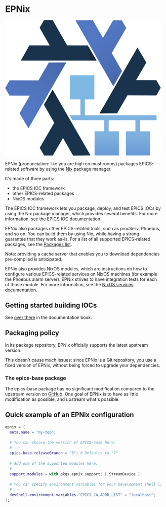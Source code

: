 # EPNix

![](./docs/logo.svg)

EPNix (pronunciation: like you are high on mushrooms) packages EPICS-related software by using the [Nix] package manager.

It's made of three parts:

-   the EPICS IOC framework
-   other EPICS-related packages
-   NixOS modules

The EPICS IOC framework lets you package, deploy, and test EPICS IOCs by using the Nix package manager, which provides several benefits.
For more information, see the [EPICS IOC documentation].

EPNix also packages other EPICS-related tools, such as procServ, Phoebus, and so on.
You can build them by using Nix, while having a strong guarantee that they work as-is.
For a list of all supported EPICS-related packages, see the [Packages list].

Note: providing a cache server that enables you to download dependencies pre-compiled is anticipated.

EPNix also provides NixOS modules, which are instructions on how to configure various EPICS-related services on NixOS machines (for example the Phoebus alarm server).
EPNix strives to have integration tests for each of those module.
For more information, see the [NixOS services documentation].

  [Nix]: https://nixos.org/guides/how-nix-works.html
  [EPICS IOC documentation]: https://epics-extensions.github.io/EPNix/ioc/
  [Packages list]: https://epics-extensions.github.io/EPNix/pkgs/packages.html
  [NixOS services documentation]: https://epics-extensions.github.io/EPNix/nixos-services/

## Getting started building IOCs

See [over there] in the documentation book.

  [over there]: https://epics-extensions.github.io/EPNix/

## Packaging policy

In its package repository, EPNix officially supports the latest upstream version.

This doesn't cause much issues: since EPNix is a Git repository, you use a fixed version of EPNix, without being forced to upgrade your dependencies.

### The epics-base package

The epics-base package has no significant modification compared to the upstream version on [GitHub].
One goal of EPNix is to have as little modification as possible, and upstream what's possible.

  [GitHub]: https://github.com/epics-base/epics-base/

## Quick example of an EPNix configuration

``` nix
epnix = {
  meta.name = "my-top";

  # You can choose the version of EPICS-base here:
  # ---
  epics-base.releaseBranch = "3"; # Defaults to "7"

  # Add one of the supported modules here:
  # ---
  support.modules = with pkgs.epnix.support; [ StreamDevice ];

  # You can specify environment variables for your development shell like this:
  # ---
  devShell.environment.variables."EPICS_CA_ADDR_LIST" = "localhost";
};
```
